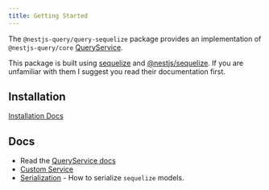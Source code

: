 ```yaml
---
title: Getting Started
---
```


The `@nestjs-query/query-sequelize` package provides an implementation of `@nestjs-query/core` [QueryService](../../concepts/services.md).

This package is built using [sequelize](https://sequelize.org/) and [@nestjs/sequelize](https://docs.nestjs.com/techniques/database#sequelize-integration). If you are unfamiliar with them I suggest you read their documentation first.

## Installation

[Installation Docs](../../introduction/install.md#nestjs-queryquery-sequelize)

## Docs

* Read the [QueryService docs](../services.mdx)
* [Custom Service](./custom-service.md)
* [Serialization](./serialization.md) - How to serialize `sequelize` models. 

